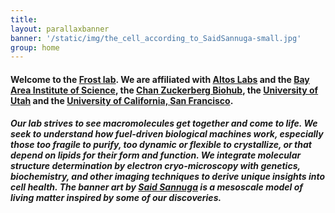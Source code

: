 ```yaml
---
title: 
layout: parallaxbanner
banner: '/static/img/the_cell_according_to_SaidSannuga-small.jpg'
group: home
---
```


#### Welcome to the **[Frost lab](https://scholar.google.com/citations?user=QHQFeWwAAAAJ)**. We are affiliated with **[Altos Labs](https://altoslabs.com/)** and the **[Bay Area Institute of Science](https://altoslabs.com/team/principal-investigators-bay-area/adam-frost/)**, the **[Chan Zuckerberg Biohub](https://www.czbiohub.org/people/investigators/adam-frost-md-phd/)**, the **[University of Utah](https://medicine.utah.edu/biochemistry/)** and the **[University of California, San Francisco](https://biophysics.ucsf.edu/people/faculty)**.

##### Our lab strives to see macromolecules get together and come to life. We seek to understand how fuel-driven biological machines work, especially those too fragile to purify, too dynamic or flexible to crystallize, or that depend on lipids for their form and function. We integrate molecular structure determination by electron cryo-microscopy with genetics, biochemistry, and other imaging techniques to derive unique insights into cell health. The banner art by **[Said Sannuga](http://www.cellscape.co.uk)** is a mesoscale model of living matter inspired by some of our discoveries.
